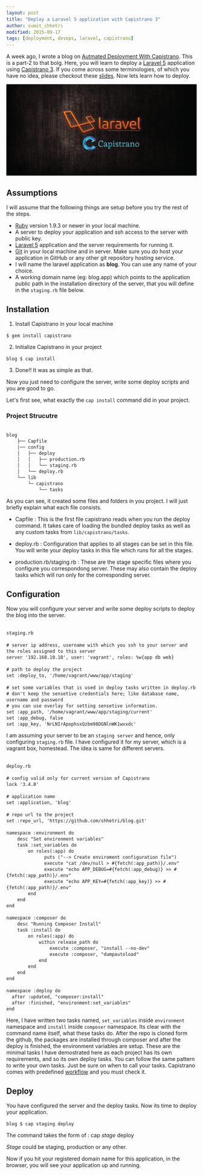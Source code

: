 ```yaml
---
layout: post
title: "Deploy a Laravel 5 application with Capistrano 3"
author: sumit_chhetri
modified: 2015-09-17
tags: [deployment, devops, laravel, capistrano]
---
```


A week ago, I wrote a blog on [Autmated Deployment With Capistrano](http://blog.yipl.com.np/automated-deployment/). This is a part-2 to that bolg. Here, you will learn to deploy a [Laravel 5](http://laravel.com/) application using [Capistrano 3](http://capistranorb.com/). If you come across some terminologies, of which you have no idea, please checkout these [slides](http://shhetri.github.io/capistrano-presentation/#/11). Now lets learn how to deploy.

![Deploy Screenshot](/images/testing-deployment/laravel-capistrano.png)

<!--more-->

## Assumptions

I will assume that the following things are setup before you try the rest of the steps.

* [Ruby](https://www.ruby-lang.org/en/) version 1.9.3 or newer in your local machine.
* A server to deploy your application and ssh access to the server with public key.
* [Laravel 5](http://laravel.com/docs/5.1#installation) application and the server requirements for running it.
* [Git](https://git-scm.com/downloads) in your local machine and in server. Make sure you do host your application in GitHub or any other git repository hosting service.
* I will name the laravel application as **blog**. You can use any name of your choice.
* A working domain name (eg: blog.app) which points to the application public path in the installation directory of the server, that you will define in the `staging.rb` file below.

## Installation

1. Install Capistrano in your local machine
```
$ gem install capistrano
```
2. Initialize Capistrano in your project
```
blog $ cap install
```
3. Done!! It was as simple as that.

Now you just need to configure the server, write some deploy scripts and you are good to go.

Let's first see, what exactly the `cap install` command did in your project.

### Project Strucutre
<pre><code>
blog
    ├── Capfile
    |── config
    │   ├── deploy
    │   │   ├── production.rb
    │   │   └── staging.rb
    │   └── deploy.rb
    └── lib
        └─ capistrano
            └── tasks
</code></pre>

As you can see, it created some files and folders in you project. I will just briefly explain what each file consists.

* Capfile : This is the first file capistrano reads when you run the deploy command. It takes care of loading the bundled deploy tasks as well as any custom tasks from `lib/capistrano/tasks`.

* deploy.rb : Configuration that applies to all stages can be set in this file. You will write your deploy tasks in this file which runs for all the stages.

* production.rb/staging.rb : These are the stage specific files where you configure you correspondong server. These may also contain the deploy tasks which will run only for the corresponding server.

## Configuration

Now you will configure your server and write some deploy scripts to deploy the blog into the server.

<pre><code>
staging.rb

# server ip address, username with which you ssh to your server and the roles assigned to this server
server '192.168.10.10', user: 'vagrant', roles: %w{app db web}

# path to deploy the project
set :deploy_to, '/home/vagrant/www/app/staging'

# set some variables that is used in deploy tasks written in deploy.rb
# don't keep the sensetive credentials here; like database name, username and password
# you can use overlay for setting sensetive information.
set :app_path, '/home/vagrant/www/app/staging/current'
set :app_debug, false
set :app_key, 'NrLNIrApophsxQzbm98DGNlnWK1wxxdc'
</code></pre>

I am assuming your server to be an `staging server` and hence, only configuring `staging.rb` file. I have configured it for my server, which is a vagrant box, homestead. The idea is same for different servers.

<pre><code>
deploy.rb

# config valid only for current version of Capistrano
lock '3.4.0'

# application name
set :application, 'blog'

# repo url to the project
set :repo_url, 'https://github.com/shhetri/blog.git'

namespace :environment do
    desc "Set environment variables"
    task :set_variables do
        on roles(:app) do
              puts ("--> Create enviroment configuration file")
              execute "cat /dev/null > #{fetch(:app_path)}/.env"
              execute "echo APP_DEBUG=#{fetch(:app_debug)} >> #{fetch(:app_path)}/.env"
              execute "echo APP_KEY=#{fetch(:app_key)} >> #{fetch(:app_path)}/.env"
        end
    end
end

namespace :composer do
    desc "Running Composer Install"
    task :install do
        on roles(:app) do
            within release_path do
                execute :composer, "install --no-dev"
                execute :composer, "dumpautoload"
            end
        end
    end
end

namespace :deploy do
  after :updated, "composer:install"
  after :finished, "environment:set_variables"
end
</code></pre>

Here, I have written two tasks named, `set_variables` inside `environment` namespace and `install` inside `composer` namespace. Its clear with the command name itself, what these tasks do. After the repo is cloned form the github, the packages are installed through composer and after the deploy is finished, the environment variables are setup. These are the minimal tasks I have demostrated here as each project has its own requirements, and so its own deploy tasks. You can follow the same pattern to write your own tasks. Just be sure on when to call your tasks. Capistrano comes with predefined [workflow](http://capistranorb.com/documentation/getting-started/flow/) and you must check it.

## Deploy

You have configured the server and the deploy tasks. Now its time to deploy your application.

```
blog $ cap staging deploy
```

The command takes the form of : cap *stage* deploy

*Stage* could be staging, production or any other.

Now if you hit your registered domain name for this application, in the browser, you will see your application up and running.
